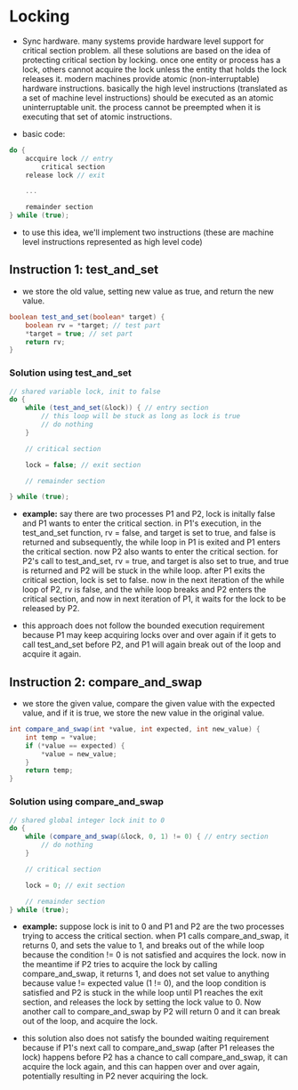 # Locking

- Sync hardware. many systems provide hardware level support for critical section problem. all these solutions are based on the idea of protecting critical section by locking. once one entity or process has a lock, others cannot acquire the lock unless the entity that holds the lock releases it. modern machines provide atomic (non-interruptable) hardware instructions. basically the high level instructions (translated as a set of machine level instructions) should be executed as an atomic uninterruptable unit. the process cannot be preempted when it is executing that set of atomic instructions.

- basic code:

```c++
do {
    accquire lock // entry
        critical section
    release lock // exit

    ...

    remainder section
} while (true);
```

- to use this idea, we'll implement two instructions (these are machine level instructions represented as high level code)

## Instruction 1: test_and_set

- we store the old value, setting new value as true, and return the new value.

```java
boolean test_and_set(boolean* target) {
    boolean rv = *target; // test part
    *target = true; // set part
    return rv;
}
```

### Solution using test_and_set

```java
// shared variable lock, init to false
do {
    while (test_and_set(&lock)) { // entry section
        // this loop will be stuck as long as lock is true
        // do nothing
    }

    // critical section

    lock = false; // exit section

    // remainder section

} while (true);
```

- **example:** say there are two processes P1 and P2, lock is initally false and P1 wants to enter the critical section. in P1's execution, in the test_and_set function, rv = false, and target is set to true, and false is returned and subsequently, the while loop in P1 is exited and P1 enters the critical section. now P2 also wants to enter the critical section. for P2's call to test_and_set, rv = true, and target is also set to true, and true is returned and P2 will be stuck in the while loop. after P1 exits the critical section, lock is set to false. now in the next iteration of the while loop of P2, rv is false, and the while loop breaks and P2 enters the critical section, and now in next iteration of P1, it waits for the lock to be released by P2.

- this approach does not follow the bounded execution requirement because P1 may keep acquiring locks over and over again if it gets to call test_and_set before P2, and P1 will again break out of the loop and acquire it again.

## Instruction 2: compare_and_swap

- we store the given value, compare the given value with the expected value, and if it is true, we store the new value in the original value.

```java
int compare_and_swap(int *value, int expected, int new_value) {
    int temp = *value;
    if (*value == expected) {
        *value = new_value;
    }
    return temp;
}
```

### Solution using compare_and_swap

```java
// shared global integer lock init to 0
do {
    while (compare_and_swap(&lock, 0, 1) != 0) { // entry section
        // do nothing
    }

    // critical section

    lock = 0; // exit section

    // remainder section
} while (true);
```

- **example:** suppose lock is init to 0 and P1 and P2 are the two processes trying to access the critical section. when P1 calls compare_and_swap, it returns 0, and sets the value to 1, and breaks out of the while loop because the condition != 0 is not satisfied and acquires the lock. now in the meantime if P2 tries to acquire the lock by calling compare_and_swap, it returns 1, and does not set value to anything because value != expected value (1 != 0), and the loop condition is satisfied and P2 is stuck in the while loop until P1 reaches the exit section, and releases the lock by setting the lock value to 0. Now another call to compare_and_swap by P2 will return 0 and it can break out of the loop, and acquire the lock.

- this solution also does not satisfy the bounded waiting requirement because if P1's next call to compare_and_swap (after P1 releases the lock) happens before P2 has a chance to call compare_and_swap, it can acquire the lock again, and this can happen over and over again, potentially resulting in P2 never acquiring the lock.
